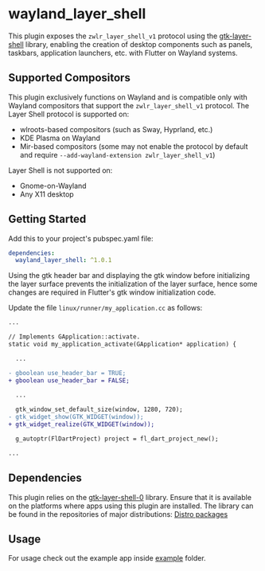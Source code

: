 # wayland_layer_shell

This plugin exposes the `zwlr_layer_shell_v1` protocol using the [gtk-layer-shell](https://github.com/wmww/gtk-layer-shell) library, enabling the creation of desktop components such as panels, taskbars, application launchers, etc. with Flutter on Wayland systems.

## Supported Compositors

This plugin exclusively functions on Wayland and is compatible only with Wayland compositors that support the `zwlr_layer_shell_v1` protocol. The Layer Shell protocol is supported on:

- wlroots-based compositors (such as Sway, Hyprland, etc.)
- KDE Plasma on Wayland
- Mir-based compositors (some may not enable the protocol by default and require `--add-wayland-extension zwlr_layer_shell_v1`)

Layer Shell is not supported on:

- Gnome-on-Wayland
- Any X11 desktop

## Getting Started

Add this to your project's pubspec.yaml file:

```yaml
dependencies:
  wayland_layer_shell: ^1.0.1
```

Using the gtk header bar and displaying the gtk window before initializing the layer surface prevents the initialization of the layer surface, hence some changes are required in Flutter's gtk window initialization code.

Update the file `linux/runner/my_application.cc` as follows:

```diff
...

// Implements GApplication::activate.
static void my_application_activate(GApplication* application) {

  ...

- gboolean use_header_bar = TRUE;
+ gboolean use_header_bar = FALSE;

  ...
  
  gtk_window_set_default_size(window, 1280, 720);
- gtk_widget_show(GTK_WIDGET(window));
+ gtk_widget_realize(GTK_WIDGET(window));

  g_autoptr(FlDartProject) project = fl_dart_project_new();

...

```

## Dependencies

This plugin relies on the [gtk-layer-shell-0](https://github.com/wmww/gtk-layer-shell/tree/master) library. Ensure that it is available on the platforms where apps using this plugin are installed. The library can be found in the repositories of major distributions: [Distro packages](https://github.com/wmww/gtk-layer-shell?tab=readme-ov-file#distro-packages)

## Usage

For usage check out the example app inside [example](./example) folder.

